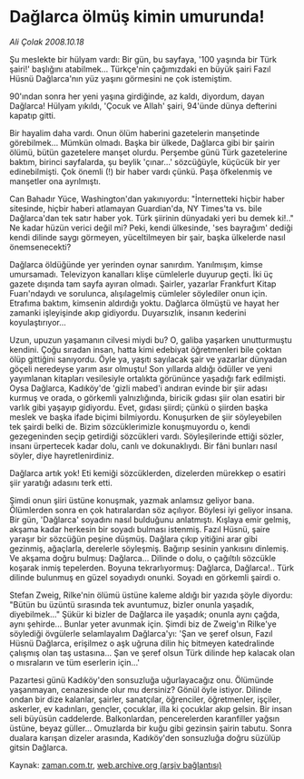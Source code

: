 # Dağlarca ölmüş kimin umurunda!

*Ali Çolak 2008.10.18*

<tr><td class="metin" colspan="2" style="padding-top: 20px; padding-left: 5px; padding-right: 10px;">Şu meslekte bir hülyam vardı: Bir gün, bu sayfaya, '100 yaşında bir Türk şairi!' başlığını atabilmek... Türkçe'nin çağımızdaki en büyük şairi Fazıl Hüsnü Dağlarca'nın yüz yaşını görmesini ne çok istemiştim.</td></tr><tr><td class="metin" colspan="2" style="padding-top: 20px; padding-left: 5px; padding-right: 10px;"><p>90'ından sonra her yeni yaşına girdiğinde, az kaldı, diyordum, dayan Dağlarca! Hülyam yıkıldı, 'Çocuk ve Allah' şairi, 94'ünde dünya defterini kapatıp gitti.
<p>Bir hayalim daha vardı. Onun ölüm haberini gazetelerin manşetinde görebilmek... Mümkün olmadı. Başka bir ülkede, Dağlarca gibi bir şairin ölümü, bütün gazetelere manşet olurdu. Perşembe günü Türk gazetelerine baktım, birinci sayfalarda, şu beylik 'çınar...' sözcüğüyle, küçücük bir yer edinebilmişti. Çok önemli (!) bir haber vardı çünkü. Paşa öfkelenmiş ve manşetler ona ayrılmıştı.
<p>Can Bahadır Yüce, Washington'dan yakınıyordu: "İnternetteki hiçbir haber sitesinde, hiçbir haberi atlamayan Guardian'da, NY Times'ta vs. bile Dağlarca'dan tek satır haber yok. Türk şiirinin dünyadaki yeri bu demek ki!.." Ne kadar hüzün verici değil mi? Peki, kendi ülkesinde, 'ses bayrağım' dediği kendi dilinde saygı görmeyen, yüceltilmeyen bir şair, başka ülkelerde nasıl önemsenecekti? 
<p>Dağlarca öldüğünde yer yerinden oynar sanırdım. Yanılmışım, kimse umursamadı. Televizyon kanalları klişe cümlelerle duyurup geçti. İki üç gazete dışında tam sayfa ayıran olmadı. Şairler, yazarlar Frankfurt Kitap Fuarı'ndaydı ve sorulunca, alışılagelmiş cümleler söylediler onun için. Etrafıma baktım, kimsenin aldırdığı yoktu. Dağlarca ölmüştü ve hayat her zamanki işleyişinde akıp gidiyordu. Duyarsızlık, insanın kederini koyulaştırıyor...
<p>Uzun, upuzun yaşamanın cilvesi miydi bu? O, galiba yaşarken unutturmuştu kendini. Çoğu sıradan insan, hatta kimi edebiyat öğretmenleri bile çoktan ölüp gittiğini sanıyordu. Öyle ya, yaşıtı sayılacak şair ve yazarlar dünyadan göçeli neredeyse yarım asır olmuştu! Son yıllarda aldığı ödüller ve yeni yayımlanan kitapları vesilesiyle ortalıkta görününce yaşadığı fark edilmişti. Oysa Dağlarca, Kadıköy'de 'gizli mabed'i andıran evinde bir şiir adası kurmuş ve orada, o görkemli yalnızlığında, biricik gıdası şiir olan esatiri bir varlık gibi yaşayıp gidiyordu. Evet, gıdası şiirdi; çünkü o şiirden başka meslek ve başka ifade biçimi bilmiyordu. Konuşurken de şiir söyleyebilen tek şairdi belki de. Bizim sözcüklerimizle konuşmuyordu o, kendi gezegeninden seçip getirdiği sözcükleri vardı. Söyleşilerinde ettiği sözler, insanı ürpertecek kadar dolu, canlı ve dokunaklıydı. Bir fâni bunları nasıl söyler, diye hayretlenirdiniz. 
<p>Dağlarca artık yok! Eti kemiği sözcüklerden, dizelerden mürekkep o esatiri şiir yaratığı adasını terk etti. 
<p>Şimdi onun şiiri üstüne konuşmak, yazmak anlamsız geliyor bana. Ölümlerden sonra en çok hatıralardan söz açılıyor. Böylesi iyi geliyor insana. Bir gün, 'Dağlarca' soyadını nasıl bulduğunu anlatmıştı. Kışlaya emir gelmiş, akşama kadar herkesin bir soyadı bulması istenmiş. Fazıl Hüsnü, şaire yaraşır bir sözcüğün peşine düşmüş. Dağlara çıkıp yitiğini arar gibi gezinmiş, ağaçlarla, derelerle söyleşmiş. Bağırıp sesinin yankısını dinlemiş. Ve akşama doğru bulmuş: Dağlarca... Dilinde o dolu, o çağıltılı sözcükle koşarak inmiş tepelerden. Boyuna tekrarlıyormuş: Dağlarca, Dağlarca!.. Türk dilinde bulunmuş en güzel soyadıydı onunki. Soyadı en görkemli şairdi o.
<p>Stefan Zweig, Rilke'nin ölümü üstüne kaleme aldığı bir yazıda şöyle diyordu: "Bütün bu üzüntü sırasında tek avuntumuz, bizler onunla yaşadık, diyebilmek..." Şükür ki bizler de Dağlarca ile yaşadık; onunla aynı çağda, aynı şehirde... Bunlar yeter avunmak için. Şimdi biz de Zweig'ın Rilke'ye söylediği övgülerle selamlayalım Dağlarca'yı: 'Şan ve şeref olsun, Fazıl Hüsnü Dağlarca, erişilmez o aşk uğruna dilin hiç bitmeyen katedralinde çalışmış olan taş ustasına... Şan ve şeref olsun Türk dilinde hep kalacak olan o mısraların ve tüm eserlerin için...'
<p>Pazartesi günü Kadıköy'den sonsuzluğa uğurlayacağız onu. Ölümünde yaşanmayan, cenazesinde olur mu dersiniz? Gönül öyle istiyor. Dilinde ondan bir dize kalanlar, şairler, sanatçılar, öğrenciler, öğretmenler, işçiler, askerler, ev kadınları, gençler, çocuklar, illa ki çocuklar akıp gelsin. Bir insan seli büyüsün caddelerde. Balkonlardan, pencerelerden karanfiller yağsın üstüne, beyaz güller... Omuzlarda bir kuğu gibi gezinsin şairin tabutu. Sonra dualara karışan dizeler arasında, Kadıköy'den sonsuzluğa doğru süzülüp gitsin Dağlarca.<br/></p></p></p></p></p></p></p></p></p></td></tr>

Kaynak: [zaman.com.tr](http://zaman.com.tr/yazar.do?yazino=750644), [web.archive.org (arşiv bağlantısı)](http://web.archive.org/web/20081022205819/http://www.zaman.com.tr:80/yazar.do?yazino=750644)
